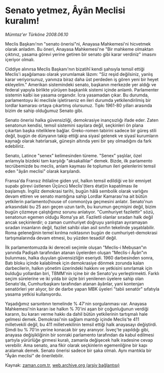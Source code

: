 # Senato yetmez, Âyân Meclisi kuralım!

*Mümtaz'er Türköne 2008.06.10*

<tr><td class="metin" colspan="2" style="padding-top: 20px; padding-left: 5px; padding-right: 10px;">Meclis Başkanı'nın "senato önerisi"ni, Anayasa Mahkemesi'ni hicvetmek olarak anladım. Bu öneri, Anayasa Mahkemesi'ne "Bir mahkeme olmaktan çıktınız, yasama görevi yerine getiren bir senato gibi karar verdiniz" imasını içeriyor olmalı.</td></tr><tr><td class="metin" colspan="2" style="padding-top: 20px; padding-left: 5px; padding-right: 10px;"><p>Ciddiye alınırsa Meclis Başkanı'nın bizatihî kendi şahsıyla temsil ettiği Meclis'i aşağılaması olarak yorumlamak lâzım: "Siz reşid değilsiniz, yanlış karar veriyorsunuz, yanınıza biraz daha üst perdeden iş gören yeni bir heyet ekleyelim." Amerikan sistemindeki senato, başkanın merkezde yer aldığı ve federal yapıyla birlikte yürüyen başkanlık sistemi içinde anlamlı. Parlamenter sistemin kalbi ise yasama organıdır. İcra yasamadan çıkar. Bu durumda, parlamentoyu iki meclisle işletirseniz en ileri durumda yetkilendirilmiş bir lordlar kamarası ortaya çıkartmış olursunuz. Tıpkı 1961-80 yılları arasında bizim de sahip olduğumuz Senato gibi.
<p>Senato önerisi halka güvensizliği, demokrasiye inançsızlığı ifade eder. Zaten senatonun kendisi, temsil sistemini sayılara değil, seçkinleri ön plana çıkartan başka niteliklere bağlar. Greko-romen tabirini sadece bir güreş stili değil, bugün de dünyanın takip ettiği ana siyasî gelenek ve siyasî kurumların kaynağı olarak hatırlarsak, güneşin altında yeni bir şey olmadığını da fark edebiliriz.
<p>Senato, Latince "senex" kelimesinden türeme. "Senex" yaşlılar, özel anlamıyla bizdeki tam karşılığı "aksakallılar" demek. Bizde, ilk parlamento tecrübemizde bu meclis, anlam kayması ile toplumun ileri gelenlerini temsil eden "âyân meclisi" olarak karşılandı. 
<p>Fransa'da Fransız ihtilaline giden yol, halkın temsil edildiği ve bir emniyet supabı görevi üstlenen Üçüncü Meclis'(tiers état)in kapatılması ile başlamıştı. İngiliz demokrasi tarihi, bugün hâlâ sembolik olarak varlığını devam ettiren ve senato mantığına sahip Lordlar Kamarası'na ait bütün yetkilerin parlamento(house of common)ya geçmesini anlatır. Senato'nun arkasındaki bu 25 asrı geçen uzun tarih, bu kurumun geçmişini değil, bizim bugün çözmeye çalıştığımız sorunu anlatıyor. "Cumhuriyet fazilettir" sözü, senatonun egemen olduğu Roma'ya ait. Faziletli olanlar sıradan halk değil ancak seçkinlerdir; o zaman cumhuriyet doğruyu yanlıştan ayıramayan sıradan insanların değil, fazilet sahibi olan asil sınıfın tekelinde yaşatılabilir. Roma geleneğinin temel kırılma noktasının bugün de cumhuriyet-demokrasi tartışmalarında devam etmesi, bu yüzden tesadüf değil.
<p>İlk parlamentomuzda iki dereceli seçimle oluşan "Meclis-i Mebusan"ın yanında Padişah tarafından atanan üyelerden oluşan "Meclis-i Âyân"ın bulunması, halka duyulan güvensizliğin eseriydi. 1960 darbesinden sonra, Batı bloku içinde kalabilmek için demokrasiye dönmek zorunda kalan darbecilerin, halkın yönetim üzerindeki hakkını ve yetkisini sınırlamak için bulduğu yollardan biri, TBMM'nin içine bir de Senato'yu yerleştirmekti. Farklı seçim sürelerine ve iki yılda bir üçte biri yenilenen üyelere sahip olan Senato'da, Cumhurbaşkanı tarafından atanan âyânlar, yani kontenjan senatörleri yer alıyor, bir de darbe yapan MBK üyeleri "tabii senatör" sıfatıyla yasama yetkisi kullanıyordu.
<p>Yaşadığımız sarsıntının temelinde % 47'nin sorgulanması var. Anayasa Mahkemesi'nin kararı ise halkın % 70'ini aşan bir çoğunluğunun verdiği kararın, bu kararı verme hakkı da dahil bütün yetkilerinin tartışmalı hale gelmesi demek. Demokrasi'nin sağlam mantığı içinde Meclis'te 411 milletvekili değil, bu 411 milletvekilinin temsil ettiği halk anayasayı değiştirdi. Şimdi bu % 70'in yerine konacak bir şey aranıyor. İsveç'te yapıldığı gibi, anayasa değişikliğinin bir sonraki parlamento tarafından da kabul edilmesi şartıyla yürürlüğe girmesi kuralı, zamanla değişecek halk iradesine cevap verebilir. Ama senato, ana fikir olarak seçkinlerin egemenliğine bir kapı aralamak demek. Senato önerisi sadece bir şaka olmalı. Aynı mantıkla bir "Âyân meclisi" de önerilebilir.<br/></p></p></p></p></p></p></td></tr>

Kaynak: [zaman.com.tr](http://zaman.com.tr/yazar.do?yazino=700188), [web.archive.org (arşiv bağlantısı)](http://web.archive.org/web/20080613071441/http://www.zaman.com.tr:80/yazar.do?yazino=700188)
